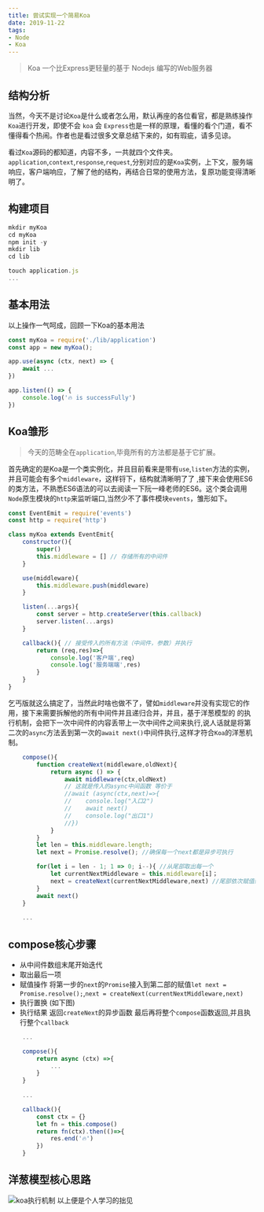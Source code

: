 ```yaml
---
title: 尝试实现一个简易Koa
date: 2019-11-22
tags:
- Node
- Koa
---
```


>Koa 一个比Express更轻量的基于 Nodejs 编写的Web服务器


## 结构分析
当然，今天不是讨论`Koa`是什么或者怎么用，默认再座的各位看官，都是熟练操作`Koa`进行开发，即使不会 `koa` 会 `Express`也是一样的原理，看懂的看个门道，看不懂得看个热闹。作者也是看过很多文章总结下来的，如有瑕疵，请多见谅。

看过`Koa`源码的都知道，内容不多，一共就四个文件夹。`application`,`context`,`response`,`request`,分别对应的是`Koa`实例，上下文，服务端响应，客户端响应，了解了他的结构，再结合日常的使用方法，复原功能变得清晰明了。

## 构建项目
```javascript
mkdir myKoa
cd myKoa
npm init -y 
mkdir lib
cd lib

touch application.js
...
```

## 基本用法
以上操作一气呵成，回顾一下Koa的基本用法
```javascript
const myKoa = require('./lib/application')
const app = new myKoa();

app.use(async (ctx, next) => {
    await ...
})

app.listen(() => {
    console.log('🔥 is successFully')
})
```

## Koa雏形

>今天的范畴全在`application`,毕竟所有的方法都是基于它扩展。


首先确定的是Koa是一个类实例化，并且目前看来是带有`use`,`listen`方法的实例，并且可能会有多个`middleware`，这样锊下，结构就清晰明了了
,接下来会使用ES6的类方法，不熟悉ES6语法的可以去阅读一下阮一峰老师的ES6。这个类会调用`Node`原生模块的`http`来监听端口,当然少不了事件模块`events`，雏形如下。
```javascript
const EventEmit = require('events')
const http = require('http')

class myKoa extends EventEmit{
    constructor(){
        super()
        this.middleware = [] // 存储所有的中间件
    } 

    use(middleware){
        this.middleware.push(middleware)
    }

    listen(...args){
        const server = http.createServer(this.callback)
        server.listen(...args)
    }

    callback(){ // 接受传入的所有方法（中间件，参数）并执行
        return (req,res)=>{
            console.log('客户端',req)
            console.log('服务端端',res)
        }
    }
}
```

乞丐版就这么搞定了，当然此时啥也做不了，譬如`middleware`并没有实现它的作用，接下来需要拆解他的所有中间件并且递归合并，并且，基于洋葱模型的
的执行机制，会把下一次中间件的内容丢带上一次中间件之间来执行,说人话就是将第二次的`async`方法丢到第一次的`await next()`中间件执行,这样才符合`Koa`的洋葱机制。
```javascript
    compose(){
        function createNext(middleware,oldNext){
            return async () => {
                await middleware(ctx,oldNext) 
                // 这就是传入的async中间函数 等价于
                //await (async(ctx,next)=>{
                //    console.log("入口2")
                //    await next()
                //    console.log("出口1")
                //})
            }
        }
        let len = this.middleware.length;
        let next = Promise.resolve(); //确保每一个next都是异步可执行

        for(let i = len - 1; 1 => 0; i--){ //从尾部取出每一个
            let currentNextMiddleware = this.middleware[i]；
            next = createNext(currentNextMiddleware,next) //尾部依次赋值给当前
        }
        await next()
    }
    
    ...
```
## compose核心步骤
- 从中间件数组末尾开始迭代
- 取出最后一项
- 赋值操作 将第一步的`next`的`Promise`接入到第二部的赋值`let next = Promise.resolve();`,`next = createNext(currentNextMiddleware,next)`
- 执行置换 (如下图)
- 执行结果 返回`createNext`的异步函数
最后再将整个`compose`函数返回,并且执行整个`callback`
```javascript
    ...

    compose(){
        return async (ctx) =>{
            ...
        }
    }
    
    ...

    callback(){
        const ctx = {}
        let fn = this.compose()
        return fn(ctx).then(()=>{
            res.end('🔥')
        })
    }
```
## 洋葱模型核心思路
![koa执行机制](http://static.pengyunfei.top/image/Node/koa1.png)
以上便是个人学习的拙见
